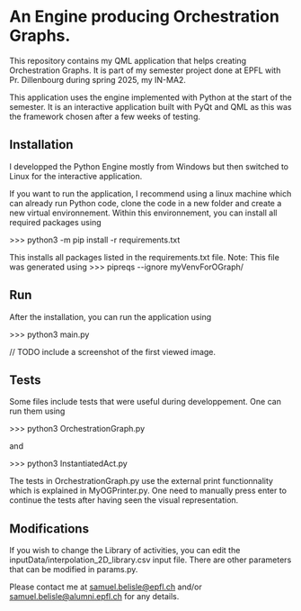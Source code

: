 # An Engine producing Orchestration Graphs.

This repository contains my QML application that helps creating Orchestration Graphs. It is part of my semester project done at EPFL with Pr. Dillenbourg during spring 2025, my IN-MA2.

This application uses the engine implemented with Python at the start of the semester. It is an interactive application built with PyQt and QML as this was the framework chosen after a few weeks of testing.

## Installation

I developped the Python Engine mostly from Windows but then switched to Linux for the interactive application.

If you want to run the application, I recommend using a linux machine which can already run Python code, clone the code in a new folder and create a new virtual environnement. Within this environnement, you can install all required packages using

\>>> python3 -m pip install -r requirements.txt


This installs all packages listed in the requirements.txt file. Note: This file was generated using \>>> pipreqs --ignore myVenvForOGraph/

## Run

After the installation, you can run the application using

\>>> python3 main.py

// TODO include a screenshot of the first viewed image.

## Tests

Some files include tests that were useful during developpement. One can run them using

\>>> python3 OrchestrationGraph.py

and

\>>> python3 InstantiatedAct.py

The tests in OrchestrationGraph.py use the external print functionnality which is explained in MyOGPrinter.py. One need to manually press enter to continue the tests after having seen the visual representation.


## Modifications

If you wish to change the Library of activities, you can edit the inputData/interpolation_2D_library.csv input file.
There are other parameters that can be modified in params.py.


Please contact me at samuel.belisle@epfl.ch and/or samuel.belisle@alumni.epfl.ch for any details.